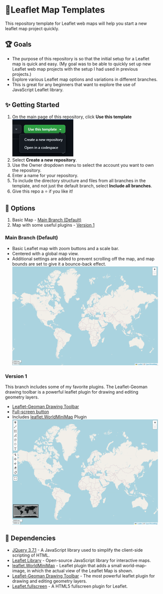 # 🍃Leaflet Map Templates
This repository template for Leaflet web maps will help you start a new leaflet map project quickly.


## 🏆 Goals
- The purpose of this repository is so that the initial setup for a Leaflet map is quick and easy. (My goal was to be able to quickly set up new Leaflet web map projects with the setup I had used in previous projects.)
- Explore various Leaflet map options and variations in different branches.
- This is great for any beginners that want to explore the use of JavaScript Leaflet library.


## ✨ Getting Started
1. On the main page of this repository, click <b>Use this template</b><br>
![Use this template button](docs/use-this-template.png)
2. Select <b>Create a new repository</b>.
3. Use the Owner dropdown menu to select the account you want to own the repository.
4. Enter a name for your repository.
5. To include the directory structure and files from all branches in the template, and not just the default branch, select <b>Include all branches</b>.
6. Give this repo a ⭐ if you like it!


## 📌 Options
1. Basic Map - [Main Branch (Default)](#main-branch-default)
3. Map with some useful plugins - [Version 1](#version-1)

### Main Branch (Default)
- Basic Leaflet map with zoom buttons and a scale bar.
- Centered with a global map view.
- Additional settings are added to prevent scrolling off the map, and map bounds are set to give it a bounce-back effect.
![Main branch - simple Leflet map template](docs/main-map-template.png)


### Version 1
This branch includes some of my favorite plugins. The Leaflet-Geoman drawing toolbar is a powerful leaflet plugin for drawing and editing geometry layers.
- <a href="https://www.geoman.io/docs/getting-started/free-version">Leaflet-Geoman Drawing Toolbar</a>
- <a href="https://github.com/Leaflet/Leaflet.fullscreen">Full-screen button</a>
- Includes <a href="https://github.com/maneoverland/leaflet.WorldMiniMap">leaflet.WorldMiniMap</a> Plugin
![Main branch - simple Leflet map template](docs/version-1.png)


## 🔧 Dependencies
- <a href="https://jquery.com/">JQuery 3.7.1</a> - A JavaScript library used to simplify the client-side scripting of HTML.
- <a href="https://unpkg.com/leaflet@1.9.4/dist/leaflet.js">Leaflet Library</a> - Open-source JavaScript library for interactive maps.
- <a href="https://github.com/maneoverland/leaflet.WorldMiniMap">leaflet.WorldMiniMap</a> - Leaflet plugin that adds a small world-map-image, in which the actual view of the Leaflet Map is shown.
- <a href="https://www.geoman.io/docs/getting-started/free-version">Leaflet-Geoman Drawing Toolbar</a> - The most powerful leaflet plugin for drawing and editing geometry layers.
- <a href="https://github.com/Leaflet/Leaflet.fullscreen">Leaflet.fullscreen</a> - A HTML5 fullscreen plugin for Leaflet.